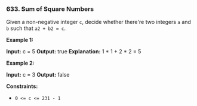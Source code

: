 ### 633\. Sum of Square Numbers

Given a non-negative integer `c`, decide whether there're two integers `a` and `b` such that `a2 + b2 = c`.

**Example 1:**

**Input:** c = 5
**Output:** true
**Explanation:** 1 \* 1 + 2 \* 2 = 5

**Example 2:**

**Input:** c = 3
**Output:** false

**Constraints:**

*   `0 <= c <= 231 - 1`
